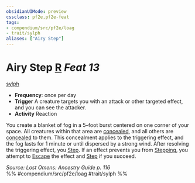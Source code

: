 ```yaml
---
obsidianUIMode: preview
cssclass: pf2e,pf2e-feat
tags:
- compendium/src/pf2e/loag
- trait/sylph
aliases: ["Airy Step"]
---
```

# Airy Step  [R](../../Rules/core-rulebook/chapter-9-playing-the-game.md#Actions "Reaction") *Feat 13*  
[sylph](../../Rules/traits/sylph-b2.md)  

- **Frequency**: once per day
- **Trigger** A creature targets you with an attack or other targeted effect, and you can see the attacker.
- **Activity** Reaction

You create a blanket of fog in a 5–foot burst centered on one corner of your space. All creatures within that area are [concealed](../../Rules/conditions.md#Concealed), and all others are [concealed](../../Rules/conditions.md#Concealed) to them. This concealment applies to the triggering effect, and the fog lasts for 1 minute or until dispersed by a strong wind. After resolving the triggering effect, you [Step](../../Rules/actions/step.md). If an effect prevents you from [Stepping](../../Rules/actions/step.md), you attempt to [Escape](../../Rules/actions/escape.md) the effect and [Step](../../Rules/actions/step.md) if you succeed.

*Source: Lost Omens: Ancestry Guide p. 116*  
%% #compendium/src/pf2e/loag #trait/sylph %%